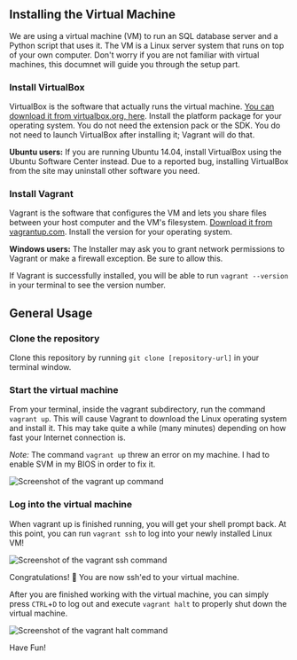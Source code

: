 ## Installing the Virtual Machine
We are using a virtual machine (VM) to run an SQL database server and a Python script that uses it. The VM is a Linux server system that runs on top of your own computer. Don't worry if you are not familiar with virtual machines, this documnet will guide you through the setup part.

### Install VirtualBox
VirtualBox is the software that actually runs the virtual machine. [You can download it from virtualbox.org, here](https://www.virtualbox.org/wiki/Downloads). Install the platform package for your operating system. You do not need the extension pack or the SDK. You do not need to launch VirtualBox after installing it; Vagrant will do that.

**Ubuntu users:** If you are running Ubuntu 14.04, install VirtualBox using the Ubuntu Software Center instead. Due to a reported bug, installing VirtualBox from the site may uninstall other software you need.

### Install Vagrant
Vagrant is the software that configures the VM and lets you share files between your host computer and the VM's filesystem. [Download it from vagrantup.com](https://www.vagrantup.com/downloads.html). Install the version for your operating system.

**Windows users:** The Installer may ask you to grant network permissions to Vagrant or make a firewall exception. Be sure to allow this.

If Vagrant is successfully installed, you will be able to run `vagrant --version`
in your terminal to see the version number.

## General Usage

### Clone the repository
Clone this repository by running ``git clone [repository-url]`` in your terminal window.

### Start the virtual machine
From your terminal, inside the vagrant subdirectory, run the command `vagrant up`. This will cause Vagrant to download the Linux operating system and install it. This may take quite a while (many minutes) depending on how fast your Internet connection is.

*Note:* The command ``vagrant up`` threw an error on my machine. I had to enable SVM in my BIOS in order to fix it.

![Screenshot of the vagrant up command](https://github.com/michi1992/item-catalog/blob/master/images_for_readme/varant_up.png)

### Log into the virtual machine

When vagrant up is finished running, you will get your shell prompt back. At this point, you can run `vagrant ssh` to log into your newly installed Linux VM!

![Screenshot of the vagrant ssh command](https://github.com/michi1992/item-catalog/blob/master/images_for_readme/vagrant_ssh.png)

Congratulations! 🙌 You are now ssh'ed to your virtual machine.

After you are finished working with the virtual machine, you can simply press ``CTRL``+``D`` to log out and execute ``vagrant halt`` to properly shut down the virtual machine. 

![Screenshot of the vagrant halt command](https://github.com/michi1992/item-catalog/blob/master/images_for_readme/vagrant_halt.png)

Have Fun! 
